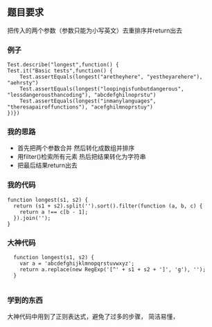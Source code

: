 ## 题目要求

把传入的两个参数（参数只能为小写英文）去重排序并return出去

### 例子

```
Test.describe("longest",function() {
Test.it("Basic tests",function() {
    Test.assertEquals(longest("aretheyhere", "yestheyarehere"), "aehrsty")
    Test.assertEquals(longest("loopingisfunbutdangerous", "lessdangerousthancoding"), "abcdefghilnoprstu")
    Test.assertEquals(longest("inmanylanguages", "theresapairoffunctions"), "acefghilmnoprstuy")
})})

```

### 我的思路

* 首先把两个参数合并  然后转化成数组并排序
* 用filter()检索所有元素  热后把结果转化为字符串
* 把最后结果return出去

### 我的代码

```
function longest(s1, s2) {
  return (s1 + s2).split('').sort().filter(function (a, b, c) {
    return a !== c[b - 1];
  }).join(''); 
}

```

### 大神代码

```
  function longest(s1, s2) {
    var a = 'abcdefghijklmnopqrstuvwxyz';
    return a.replace(new RegExp('[^' + s1 + s2 + ']', 'g'), '');
  }
    
```

### 学到的东西

大神代码中用到了正则表达式，避免了过多的步骤， 简洁易懂，

